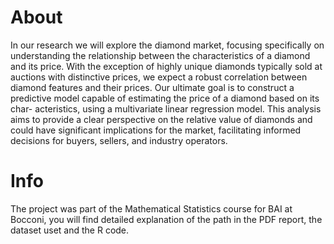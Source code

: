 # About
In our research we will explore the diamond market, focusing specifically on understanding the relationship between the characteristics of a diamond and its price. With the exception of highly unique diamonds typically sold at auctions with distinctive prices, we expect a robust correlation between diamond features and their prices. Our ultimate goal is to construct a predictive model capable of estimating the price of a diamond based on its char- acteristics, using a multivariate linear regression model. This analysis aims to provide a clear perspective on the relative value of diamonds and could have significant implications for the market, facilitating informed decisions for buyers, sellers, and industry operators.

# Info
The project was part of the Mathematical Statistics course for BAI at Bocconi, you will find detailed explanation of the path in the PDF report, the dataset uset and the R code.
